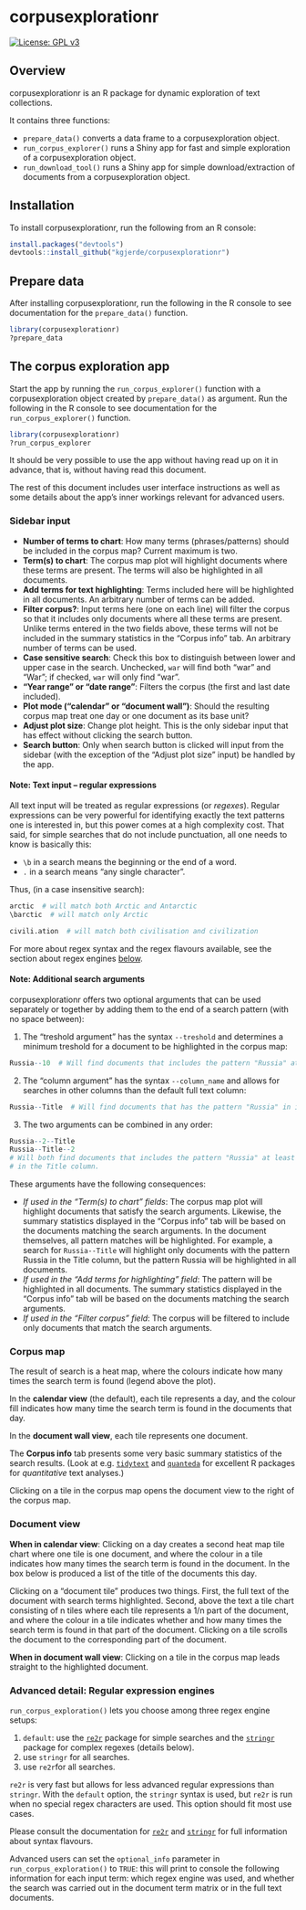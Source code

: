 
<!-- README.md is generated from README.Rmd. Please edit that file -->

# corpusexplorationr

<!-- badges: start -->

[![License: GPL
v3](https://img.shields.io/badge/License-GPLv3-blue.svg)](https://www.gnu.org/licenses/gpl-3.0)
<!-- badges: end -->

## Overview

corpusexplorationr is an R package for dynamic exploration of text
collections.

It contains three functions:

  - `prepare_data()` converts a data frame to a corpusexploration
    object.
  - `run_corpus_explorer()` runs a Shiny app for fast and simple
    exploration of a corpusexploration object.
  - `run_download_tool()` runs a Shiny app for simple
    download/extraction of documents from a corpusexploration object.

## Installation

To install corpusexplorationr, run the following from an R console:

``` r
install.packages("devtools")
devtools::install_github("kgjerde/corpusexplorationr")
```

<!-- ## Usage -->

<!-- ```{r, out.width = "40%"} -->

<!-- knitr::include_graphics("man/figures/screen1.png") -->

<!-- ``` -->

<!-- This is a basic example which shows you how to solve a common problem: -->

<!-- ![Usage](man/figures/screen1.png){width=40px} -->

<!-- And then:   -->

<!-- ![Usage](man/figures/screen2.png)   -->

<!-- ![Usage](man/figures/screen3.png) -->

## Prepare data

After installing corpusexplorationr, run the following in the R console
to see documentation for the `prepare_data()` function.

``` r
library(corpusexplorationr)
?prepare_data
```

## The corpus exploration app

Start the app by running the `run_corpus_explorer()` function with a
corpusexploration object created by `prepare_data()` as argument. Run
the following in the R console to see documentation for the
`run_corpus_explorer()` function.

``` r
library(corpusexplorationr)
?run_corpus_explorer
```

It should be very possible to use the app without having read up on it
in advance, that is, without having read this document.

The rest of this document includes user interface instructions as well
as some details about the app’s inner workings relevant for advanced
users.

### Sidebar input

  - **Number of terms to chart**: How many terms (phrases/patterns)
    should be included in the corpus map? Current maximum is two.
  - **Term(s) to chart**: The corpus map plot will highlight documents
    where these terms are present. The terms will also be highlighted in
    all documents.
  - **Add terms for text highlighting**: Terms included here will be
    highlighted in all documents. An arbitrary number of terms can be
    added.
  - **Filter corpus?**: Input terms here (one on each line) will filter
    the corpus so that it includes only documents where all these terms
    are present. Unlike terms entered in the two fields above, these
    terms will not be included in the summary statistics in the “Corpus
    info” tab. An arbitrary number of terms can be used.
  - **Case sensitive search**: Check this box to distinguish between
    lower and upper case in the search. Unchecked, `war` will find both
    “war” and “War”; if checked, `war` will only find “war”.
  - **“Year range” or “date range”**: Filters the corpus (the first and
    last date included).
  - **Plot mode (“calendar” or “document wall”)**: Should the resulting
    corpus map treat one day or one document as its base unit?
  - **Adjust plot size**: Change plot height. This is the only sidebar
    input that has effect without clicking the search button.
  - **Search button**: Only when search button is clicked will input
    from the sidebar (with the exception of the “Adjust plot size”
    input) be handled by the app.

#### Note: Text input – regular expressions

All text input will be treated as regular expressions (or *regexes*).
Regular expressions can be very powerful for identifying exactly the
text patterns one is interested in, but this power comes at a high
complexity cost. That said, for simple searches that do not include
punctuation, all one needs to know is basically this:

  - `\b` in a search means the beginning or the end of a word.
  - `.` in a search means “any single character”.

Thus, (in a case insensitive search):

``` r
arctic  # will match both Arctic and Antarctic
\barctic  # will match only Arctic

civili.ation  # will match both civilisation and civilization
```

For more about regex syntax and the regex flavours available, see the
section about regex engines
[below](#advanced-detail-regular-expression-engines).

#### Note: Additional search arguments

corpusexplorationr offers two optional arguments that can be used
separately or together by adding them to the end of a search pattern
(with no space between):

1.  The “treshold argument” has the syntax `--treshold` and determines a
    minimum treshold for a document to be highlighted in the corpus
map:

<!-- end list -->

``` r
Russia--10  # Will find documents that includes the pattern "Russia" at least 10 times.
```

2.  The “column argument” has the syntax `--column_name` and allows for
    searches in other columns than the default full text
column:

<!-- end list -->

``` r
Russia--Title  # Will find documents that has the pattern "Russia" in its "Title" column.
```

3.  The two arguments can be combined in any order:

<!-- end list -->

``` r
Russia--2--Title
Russia--Title--2
# Will both find documents that includes the pattern "Russia" at least 2 times
# in the Title column.
```

These arguments have the following consequences:

  - *If used in the “Term(s) to chart” fields*: The corpus map plot will
    highlight documents that satisfy the search arguments. Likewise, the
    summary statistics displayed in the “Corpus info” tab will be based
    on the documents matching the search arguments. In the document
    themselves, all pattern matches will be highlighted. For example, a
    search for `Russia--Title` will highlight only documents with the
    pattern Russia in the Title column, but the pattern Russia will be
    highlighted in all documents.
  - *If used in the “Add terms for highlighting” field*: The pattern
    will be highlighted in all documents. The summary statistics
    displayed in the “Corpus info” tab will be based on the documents
    matching the search arguments.
  - *If used in the “Filter corpus” field*: The corpus will be filtered
    to include only documents that match the search arguments.

### Corpus map

The result of search is a heat map, where the colours indicate how many
times the search term is found (legend above the plot).

In the **calendar view** (the default), each tile represents a day, and
the colour fill indicates how many time the search term is found in the
documents that day.

In the **document wall view**, each tile represents one document.

The **Corpus info** tab presents some very basic summary statistics of
the search results. (Look at e.g.
[`tidytext`](https://github.com/juliasilge/tidytext) and
[`quanteda`](https://github.com/quanteda/quanteda) for excellent R
packages for *quantitative* text analyses.)

Clicking on a tile in the corpus map opens the document view to the
right of the corpus map.

### Document view

**When in calendar view**: Clicking on a day creates a second heat map
tile chart where one tile is one document, and where the colour in a
tile indicates how many times the search term is found in the document.
In the box below is produced a list of the title of the documents this
day.

Clicking on a “document tile” produces two things. First, the full text
of the document with search terms highlighted. Second, above the text a
tile chart consisting of n tiles where each tile represents a 1/n part
of the document, and where the colour in a tile indicates whether and
how many times the search term is found in that part of the document.
Clicking on a tile scrolls the document to the corresponding part of the
document.

**When in document wall view**: Clicking on a tile in the corpus map
leads straight to the highlighted document.

### Advanced detail: Regular expression engines

`run_corpus_exploration()` lets you choose among three regex engine
setups:

1.  `default`: use the [`re2r`](https://github.com/qinwf/re2r) package
    for simple searches and the
    [`stringr`](https://github.com/tidyverse/stringr) package for
    complex regexes (details below).
2.  use `stringr` for all searches.
3.  use `re2r`for all searches.

`re2r` is very fast but allows for less advanced regular expressions
than `stringr`. With the `default` option, the `stringr` syntax is used,
but `re2r` is run when no special regex characters are used. This option
should fit most use cases.

Please consult the documentation for
[`re2r`](https://github.com/qinwf/re2r) and
[`stringr`](https://github.com/tidyverse/stringr) for full information
about syntax flavours.

Advanced users can set the `optional_info` parameter in
`run_corpus_exploration()` to `TRUE`: this will print to console the
following information for each input term: which regex engine was used,
and whether the search was carried out in the document term matrix or in
the full text documents.
